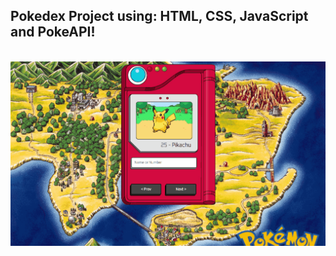 Pokedex Project using: HTML, CSS, JavaScript and PokeAPI!
-------------------------------------------
<br>

<img src = "https://github.com/ViniStrife/Pokedex/blob/main/animation.gif">
